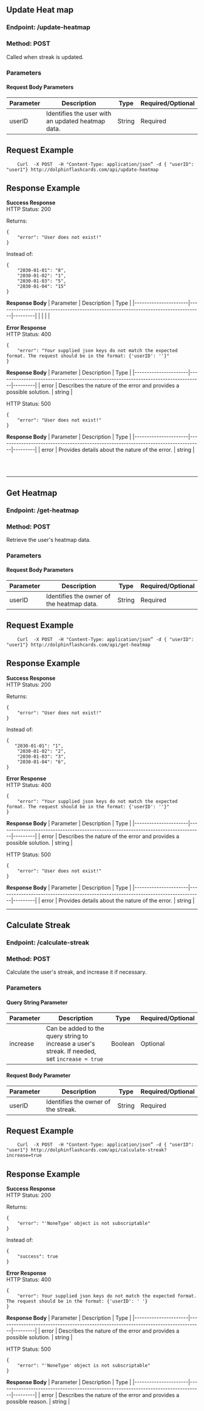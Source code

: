 ## Update Heat map 
### **Endpoint:** /update-heatmap
### **Method:** POST
 Called when streak is updated.


### Parameters

#### **Request Body Parameters**

| Parameter    | Description                                                                               | Type    | Required/Optional |
|--------------|-------------------------------------------------------------------------------------------|---------|-------------------|
| userID       | Identifies the user with an updated heatmap data.                                        | String  | Required          |



## Request Example

```
    Curl  -X POST  -H "Content-Type: application/json” -d { "userID": "user1"} http://dolphinflashcards.com/api/update-heatmap
```

## Response Example

**Success Response**<br>
HTTP Status: 200

Returns:
```
{
    "error": "User does not exist!"
}
```


Instead of:
```
{
    "2030-01-01": "8",
    "2030-01-02": "1",
    "2030-01-03": "5",
    "2030-01-04": "15"
}
```
**Response Body**
| Parameter            | Description                                                                       | Type    | 
|----------------------|-----------------------------------------------------------------------------------|---------|
|                 |                |   | 





**Error Response**<br>
HTTP Status: 400
```
{
    "error": "Your supplied json keys do not match the expected format. The request should be in the format: {'userID': ''}"
}

```
**Response Body**
| Parameter            | Description                                                                       | Type    | 
|----------------------|-----------------------------------------------------------------------------------|---------|
| error                | Describes the nature of the error and provides a possible solution.               | string  | 



HTTP Status: 500
```
{
    "error": "User does not exist!"
}

```
**Response Body**
| Parameter            | Description                                                                       | Type    | 
|----------------------|-----------------------------------------------------------------------------------|---------|
| error                | Provides details about the nature of the error.                                   | string  | 





<br></br>
**********************************

## Get Heatmap
### **Endpoint:** /get-heatmap
### **Method:** POST
Retrieve the user's heatmap data.


### Parameters

#### **Request Body Parameters**

| Parameter    | Description                                                                               | Type    | Required/Optional |
|--------------|-------------------------------------------------------------------------------------------|---------|-------------------|
| userID       | Identifies the owner of the heatmap data.                                       | String  | Required          |



## Request Example

```
    Curl  -X POST  -H "Content-Type: application/json” -d { "userID": "user1"} http://dolphinflashcards.com/api/get-heatmap

```

## Response Example

**Success Response**<br>
HTTP Status: 200

Returns:
```
{
    "error": "User does not exist!"
}
```


Instead of:
```
{
   "2030-01-01": "1",
    "2030-01-02": "2",
    "2030-01-03": "3",
    "2030-01-04": "6",
}

```





**Error Response**<br>
HTTP Status: 400

```
{
    "error": "Your supplied json keys do not match the expected format. The request should be in the format: {'userID': ''}"
}
```

**Response Body**
| Parameter            | Description                                                                       | Type    | 
|----------------------|-----------------------------------------------------------------------------------|---------|
| error                | Describes the nature of the error and provides a possible solution.               | string  | 





HTTP Status: 500

```
{
    "error": "User does not exist!"
}
```

**Response Body**
| Parameter            | Description                                                                       | Type    | 
|----------------------|-----------------------------------------------------------------------------------|---------|
| error                | Provides details about the nature of the error.                                   | string  | 





**********************************

## Calculate Streak
### **Endpoint:** /calculate-streak
### **Method:** POST
Calculate the user's streak, and increase it if necessary.


### Parameters

#### **Query String Parameter**

| Parameter    | Description                                                                               | Type    | Required/Optional |
|--------------|-------------------------------------------------------------------------------------------|---------|-------------------|
| increase     | Can be added to the query string to increase a user's streak. If needed, set `increase = true` | Boolean  | Optional       |



#### **Request Body Parameter**

| Parameter    | Description                                                                               | Type    | Required/Optional |
|--------------|-------------------------------------------------------------------------------------------|---------|-------------------|
| userID       | Identifies the owner of the streak.                                                       | String  | Required          |



## Request Example

```
    Curl  -X POST  -H "Content-Type: application/json” -d { "userID": "user1"} http://dolphinflashcards.com/api/calculate-streak?increase=true

```

## Response Example

**Success Response**<br>
HTTP Status: 200

Returns:

```
{
    "error": "'NoneType' object is not subscriptable"
}
```


Instead of:
```
{
    "success": true
}

```




**Error Response**<br>
HTTP Status: 400
```
{
    "error": Your supplied json keys do not match the expected format. The request should be in the format: {'userID': ' '}
}

```
**Response Body**
| Parameter            | Description                                                                       | Type    | 
|----------------------|-----------------------------------------------------------------------------------|---------|
| error                | Describes the nature of the error and provides a possible solution.               | string  | 


HTTP Status: 500
```
{
    "error": "'NoneType' object is not subscriptable"
}

```

**Response Body**
| Parameter            | Description                                                                       | Type    | 
|----------------------|-----------------------------------------------------------------------------------|---------|
| error                | Describes the nature of the error and provides a possible reason.               | string  | 
